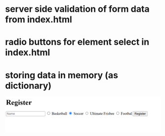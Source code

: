 # server side validation of form data from index.html
# radio buttons for element select in index.html
# storing data in memory (as dictionary)


![alt text](sport4.png)



